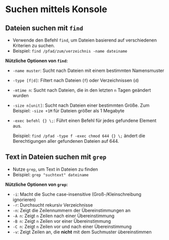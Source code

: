 # Suchen mittels Konsole

## Dateien suchen mit `find`

- Verwende den Befehl `find`, um Dateien basierend auf verschiedenen Kriterien zu suchen.
- Beispiel: `find /pfad/zum/verzeichnis -name dateiname`

**Nützliche Optionen von `find`:**

- `-name muster`: Sucht nach Dateien mit einem bestimmten Namensmuster
- `-type [f|d]`: Filtert nach Dateien (`f`) oder Verzeichnissen (`d`)
- `-mtime n`: Sucht nach Dateien, die in den letzten `n` Tagen geändert wurden
- `-size n[unit]`: Sucht nach Dateien einer bestimmten Größe. Zum Beispiel: `-size +1M` für Dateien größer als 1 Megabyte
- `-exec befehl {} \;`: Führt einen Befehl für jedes gefundene Element aus.

  Beispiel: `find /pfad -type f -exec chmod 644 {} \;` ändert die Berechtigungen aller gefundenen Dateien auf 644.

## Text in Dateien suchen mit `grep` 

- Nutze `grep`, um Text in Dateien zu finden
- Beispiel: `grep "suchtext" dateiname`

**Nützliche Optionen von `grep`:**

- `-i`: Macht die Suche case-insensitive (Groß-/Kleinschreibung ignorieren)
- `-r`: Durchsucht rekursiv Verzeichnisse
- `-n`: Zeigt die Zeilennummern der Übereinstimmungen an
- `-A n`: Zeigt `n` Zeilen nach einer Übereinstimmung
- `-B n`: Zeigt `n` Zeilen vor einer Übereinstimmung
- `-C n`: Zeigt `n` Zeilen vor und nach einer Übereinstimmung
- `-v`: Zeigt Zeilen an, die **nicht** mit dem Suchmuster übereinstimmen
